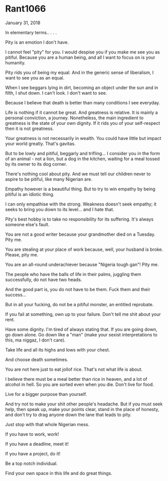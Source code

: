 # Rant1066


January 31, 2018

In elementary terms..
.
.
.

Pity is an emotion I don't have.

I cannot feel "pity" for you. I would despise you if you make me see you as pitiful. Because you are a human being, and all I want to focus on is your humanity. 

Pity rids you of being my equal. And in the generic sense of liberalism, I want to see you as an equal.

When I see beggars lying in dirt, becoming an object under the sun and in filth, I shut down. I can't look. I don't want to see.

Because I believe that death is better than many conditions I see everyday.

Life is nothing if it cannot be great. And greatness is relative. It is mainly a personal conviction, a journey. Nonetheless, the main ingredient to greatness is the state of your own dignity. If it rids you of your self-respect then it is not greatness.

Your greatness is not necessarily in wealth. You could have little but impact your world greatly. That's gavitas. 

But to be lowly and pitiful, beggarly and trifling... I consider you in the form of an animal - not a lion, but a dog in the kitchen, waiting for a meal tossed by its owner to its dog corner. 

There's nothing cool about pity. And we must tell our children never to aspire to be pitiful, like many Nigerian are.

Empathy however is a beautiful thing. But to try to win empathy by being pitiful is an idiotic thing.

I can only empathise with the strong. Weakness doesn't seek empathy; it seeks to bring you down to its level... and I hate that.

Pity's best hobby is to take no responsibility for its suffering. It's always someone else's fault. 

You are not a good writer because your grandmother died on a Tuesday. Pity me.

You are stealing at your place of work because, well, your husband is broke. Please, pity me.

You are an all-round underachiever because "Nigeria tough gan"! Pity me.

The people who have the balls of life in their palms, juggling them successfully, do not have two heads. 

And the good part is, you do not have to be them. Fuck them and their success...

But in all your fucking, do not be a pitiful monster, an entitled reprobate. 

If you fail at something, own up to your failure. Don't tell me shit about your rent. 

Have some dignity. I'm tired of always stating that. If you are going down, go down alone. Go down like a "man" (make your sexist interpretations to this, ma niggaz, I don't care).

Take life and all its highs and lows with your chest.

And choose death sometimes. 

You are not here just to eat jollof rice. That's not what life is about. 

I believe there must be a meal better than rice in heaven, and a lot of alcohol in hell. So you are sorted even when you die. Don't live for food.

Live for a bigger purpose than yourself. 

And try not to make your shit other people's headache. But if you must seek help, then speak up, make your points clear, stand in the place of honesty, and don't try to drag anyone down the lane that leads to pity.

Just stop with that whole Nigerian mess.

If you have to work, work!

If you have a deadline, meet it!

If you have a project, do it!

Be a top notch individual.

Find your own space in this life and do great things.
